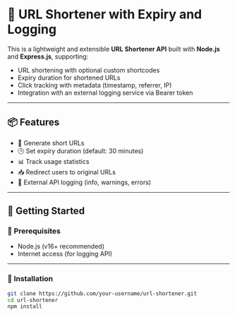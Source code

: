 # 🔗 URL Shortener with Expiry and Logging

This is a lightweight and extensible **URL Shortener API** built with **Node.js** and **Express.js**, supporting:

- URL shortening with optional custom shortcodes
- Expiry duration for shortened URLs
- Click tracking with metadata (timestamp, referrer, IP)
- Integration with an external logging service via Bearer token

---

## 📦 Features

- 🔗 Generate short URLs
- 🕒 Set expiry duration (default: 30 minutes)
- 📊 Track usage statistics
- 📥 Redirect users to original URLs
- 📡 External API logging (info, warnings, errors)

---

## 🚀 Getting Started

### 🔧 Prerequisites

- Node.js (v16+ recommended)
- Internet access (for logging API)

---

### 📁 Installation

```bash
git clone https://github.com/your-username/url-shortener.git
cd url-shortener
npm install
